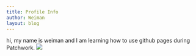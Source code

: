```yaml
---
title: Profile Info
author: Weiman
layout: blog
---
```


hi, my name is weiman and I am learning how to use github pages during Patchwork.
<img src="https://media.giphy.com/media/3o7ZeMCXAFPvusagQU/giphy.gif">
